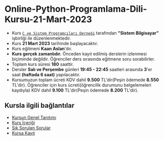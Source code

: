 # Online-Python-Programlama-Dili-Kursu-21-Mart-2023




+ Kurs [`C ve Sistem Programcıları Derneği`](http://www.csystem.org/) tarafından __"Sistem Bilgisayar"__ işbirliği ile düzenlenmektedir.
+ Kurs __21 Mart 2023__ tarihinde başlayacaktır.
+ Kurs eğitmeni __Kaan Aslan__'dır.
+ __Kurs gerçek zamanlıdır.__ Önceden kayıt edilmiş derslerin izlenmesi biçiminde değildir. Öğrenciler ders sırasında eğitmene soru sorabilirler.
+ Toplam kurs süresi __180__ saattir. 
+ Dersler __Salı ve Perşembe__ günleri __19:45 - 22:45__ saatleri arasında __3__'er saat __(haftada 6 saat)__ yapılacaktır. 
+ Kursumuzun toplam ücreti KDV dahil __9.500__ TL'dir(Peşin ödemede __8.550__ TL'dir). Öğrenciler için kurs ücreti(öğrencilik durumunu belgelemeleri kaydıyla) KDV dahil __9.100__ TL'dir(Peşin ödemede __8.200__ TL'dir).
## Kursla ilgili bağlantılar
+ [Kursun Genel Tanıtımı](https://github.com/CSD-1993/Online-Python-Programlama-Dili-Kursu-21-Mart-2023/blob/main/_kurs_tanitimi.md)
+ [Kurs İçeriği](https://github.com/CSD-1993/Online-Python-Programlama-Dili-Kursu-21-Mart-2023/blob/main/kurs_icerigi.md)
+ [Sık Sorulan Sorular](https://github.com/CSD-1993/Online-Python-Programlama-Dili-Kursu-21-Mart-2023/blob/main/sss.md)
+ [Kursa Kayıt]( https://us02web.zoom.us/meeting/register/tZcqdemsqT8jE9MXE8vwoPm9uWpdl3_9wcka)
